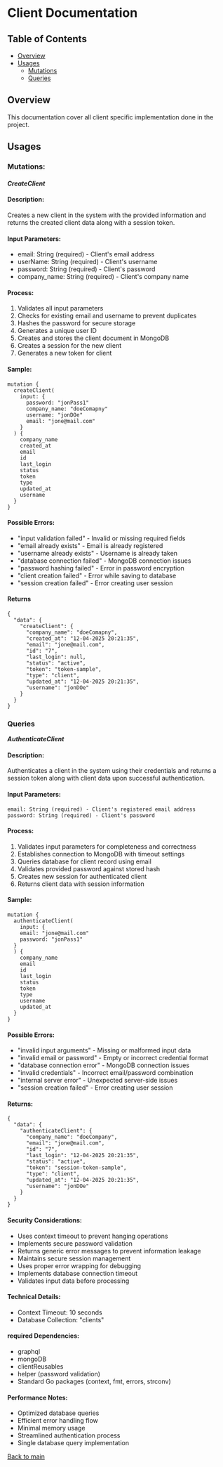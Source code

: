 # Client Documentation

## Table of Contents

- [Overview](#overview)
- [Usages](#usages)
  - [Mutations](#mutations)
  - [Queries](#queries)

## Overview

This documentation cover all client specific implementation done in the project.

## Usages

### Mutations:

#### **_CreateClient_**

#### Description:

Creates a new client in the system with the provided information and returns the 
created client data along with a session token.

#### Input Parameters:

- email: String (required) - Client's email address
- userName: String (required) - Client's username
- password: String (required) - Client's password
- company_name: String (required) - Client's company name

#### Process:

1. Validates all input parameters
2. Checks for existing email and username to prevent duplicates
3. Hashes the password for secure storage
4. Generates a unique user ID
5. Creates and stores the client document in MongoDB
6. Creates a session for the new client
7. Generates a new token for client

#### Sample:

```
mutation {
  createClient(
    input: {
      password: "jonPass1"
      company_name: "doeComapny"
      username: "jonDOe"
      email: "jone@mail.com"
    }
  ) {
    company_name
    created_at
    email
    id
    last_login
    status
    token
    type
    updated_at
    username
  }
}
```

#### Possible Errors:

- "input validation failed" - Invalid or missing required fields
- "email already exists" - Email is already registered
- "username already exists" - Username is already taken
- "database connection failed" - MongoDB connection issues
- "password hashing failed" - Error in password encryption
- "client creation failed" - Error while saving to database
- "session creation failed" - Error creating user session

#### Returns

```
{
  "data": {
    "createClient": {
      "company_name": "doeComapny",
      "created_at": "12-04-2025 20:21:35",
      "email": "jone@mail.com",
      "id": "7",
      "last_login": null,
      "status": "active",
      "token": "token-sample",
      "type": "client",
      "updated_at": "12-04-2025 20:21:35",
      "username": "jonDOe"
    }
  }
}
```

### Queries

***AuthenticateClient***

#### Description:

Authenticates a client in the system using their credentials and returns a session 
token along with client data upon successful authentication.

#### Input Parameters:

```
email: String (required) - Client's registered email address
password: String (required) - Client's password
```
#### Process:

1. Validates input parameters for completeness and correctness
2. Establishes connection to MongoDB with timeout settings
3. Queries database for client record using email
4. Validates provided password against stored hash
5. Creates new session for authenticated client
6. Returns client data with session information

#### Sample:
```
mutation {
  authenticateClient(
    input: {
    email: "jone@mail.com"
    password: "jonPass1"
  }
  ) {
    company_name
    email
    id
    last_login
    status
    token
    type
    username
    updated_at
  }
}
```

#### Possible Errors:

- "invalid input arguments" - Missing or malformed input data
- "invalid email or password" - Empty or incorrect credential format
- "database connection error" - MongoDB connection issues
- "invalid credentials" - Incorrect email/password combination
- "internal server error" - Unexpected server-side issues
- "session creation failed" - Error creating user session

#### Returns:
```
{
  "data": {
    "authenticateClient": {
      "company_name": "doeCompany",
      "email": "jone@mail.com",
      "id": "7",
      "last_login": "12-04-2025 20:21:35",
      "status": "active",
      "token": "session-token-sample",
      "type": "client",
      "updated_at": "12-04-2025 20:21:35",
      "username": "jonDOe"
    }
  }
}
```

#### Security Considerations:

- Uses context timeout to prevent hanging operations
- Implements secure password validation
- Returns generic error messages to prevent information leakage
- Maintains secure session management
- Uses proper error wrapping for debugging
- Implements database connection timeout
- Validates input data before processing

#### Technical Details:

- Context Timeout: 10 seconds
- Database Collection: "clients"

#### required Dependencies:

- graphql
- mongoDB
- clientReusables
- helper (password validation)
- Standard Go packages (context, fmt, errors, strconv)

#### Performance Notes:
- Optimized database queries
- Efficient error handling flow
- Minimal memory usage
- Streamlined authentication process
- Single database query implementation




[Back to main](../README.md#features)
